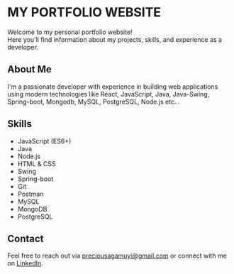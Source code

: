 # MY PORTFOLIO WEBSITE

Welcome to my personal portfolio website!  
Here you'll find information about my projects, skills, and experience as a developer.

## About Me

I'm a passionate developer with experience in building web applications using modern technologies like React, JavaScript, Java, Java-Swing, Spring-boot, Mongodb, MySQL, PostgreSQL, Node.js etc...



## Skills

- JavaScript (ES6+)
- Java
- Node.js
- HTML & CSS
- Swing
- Spring-boot
- Git
- Postman
- MySQL
- MongoDB
- PostgreSQL

## Contact

Feel free to reach out via [preciousagamuyi@gmail.com](mailto:preciousagamuyi@gmail.com) or connect with me on [LinkedIn](https://www.linkedin.com/in/precious-edobor-agamuyi/).

